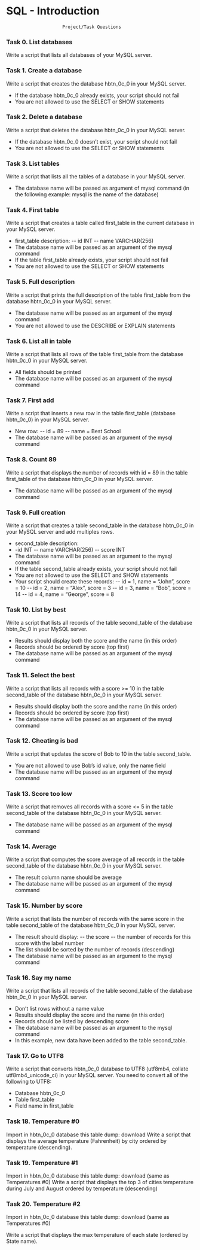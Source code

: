 # SQL - Introduction
                         Project/Task Questions

### Task 0. List databases

Write a script that lists all databases of your MySQL server.

### Task 1. Create a database

Write a script that creates the database hbtn_0c_0 in your MySQL server.
- If the database hbtn_0c_0 already exists, your script should not fail
- You are not allowed to use the SELECT or SHOW statements

### Task 2. Delete a database

Write a script that deletes the database hbtn_0c_0 in your MySQL server.
- If the database hbtn_0c_0 doesn’t exist, your script should not fail
- You are not allowed to use the SELECT or SHOW statements

### Task 3. List tables

Write a script that lists all the tables of a database in your MySQL server.
- The database name will be passed as argument of mysql command (in the following example: mysql is the name of the database)

### Task 4. First table

Write a script that creates a table called first_table in the current database in your MySQL server.
- first_table description:
-- id INT
-- name VARCHAR(256)
- The database name will be passed as an argument of the mysql command
- If the table first_table already exists, your script should not fail
- You are not allowed to use the SELECT or SHOW statements

### Task 5. Full description

Write a script that prints the full description of the table first_table from the database hbtn_0c_0 in your MySQL server.
- The database name will be passed as an argument of the mysql command
- You are not allowed to use the DESCRIBE or EXPLAIN statements

### Task 6. List all in table

Write a script that lists all rows of the table first_table from the database hbtn_0c_0 in your MySQL server.
- All fields should be printed
- The database name will be passed as an argument of the mysql command

### Task 7. First add

Write a script that inserts a new row in the table first_table (database hbtn_0c_0) in your MySQL server.
- New row:
-- id = 89
-- name = Best School
- The database name will be passed as an argument of the mysql command

### Task 8. Count 89

Write a script that displays the number of records with id = 89 in the table first_table of the database hbtn_0c_0 in your MySQL server.
- The database name will be passed as an argument of the mysql command

### Task 9. Full creation

Write a script that creates a table second_table in the database hbtn_0c_0 in your MySQL server and add multiples rows.
- second_table description:
- -id INT
-- name VARCHAR(256)
-- score INT
- The database name will be passed as an argument to the mysql command
- If the table second_table already exists, your script should not fail
- You are not allowed to use the SELECT and SHOW statements
- Your script should create these records:
-- id = 1, name = “John”, score = 10
-- id = 2, name = “Alex”, score = 3
-- id = 3, name = “Bob”, score = 14
-- id = 4, name = “George”, score = 8

### Task 10. List by best

Write a script that lists all records of the table second_table of the database hbtn_0c_0 in your MySQL server.
- Results should display both the score and the name (in this order)
- Records should be ordered by score (top first)
- The database name will be passed as an argument of the mysql command

### Task 11. Select the best

Write a script that lists all records with a score >= 10 in the table second_table of the database hbtn_0c_0 in your MySQL server.
- Results should display both the score and the name (in this order)
- Records should be ordered by score (top first)
- The database name will be passed as an argument of the mysql command

### Task 12. Cheating is bad

Write a script that updates the score of Bob to 10 in the table second_table.
- You are not allowed to use Bob’s id value, only the name field
- The database name will be passed as an argument of the mysql command

### Task 13. Score too low

Write a script that removes all records with a score <= 5 in the table second_table of the database hbtn_0c_0 in your MySQL server.
- The database name will be passed as an argument of the mysql command

### Task 14. Average

Write a script that computes the score average of all records in the table second_table of the database hbtn_0c_0 in your MySQL server.
- The result column name should be average
- The database name will be passed as an argument of the mysql command

### Task 15. Number by score

Write a script that lists the number of records with the same score in the table second_table of the database hbtn_0c_0 in your MySQL server.
- The result should display:
-- the score
-- the number of records for this score with the label number
- The list should be sorted by the number of records (descending)
- The database name will be passed as an argument to the mysql command

### Task 16. Say my name

Write a script that lists all records of the table second_table of the database hbtn_0c_0 in your MySQL server.
- Don’t list rows without a name value
- Results should display the score and the name (in this order)
- Records should be listed by descending score
- The database name will be passed as an argument to the mysql command
- In this example, new data have been added to the table second_table.

### Task 17. Go to UTF8

Write a script that converts hbtn_0c_0 database to UTF8 (utf8mb4, collate utf8mb4_unicode_ci) in your MySQL server.
You need to convert all of the following to UTF8:
- Database hbtn_0c_0
- Table first_table
- Field name in first_table

### Task 18. Temperature #0

Import in hbtn_0c_0 database this table dump: download
Write a script that displays the average temperature (Fahrenheit) by city ordered by temperature (descending).

### Task 19. Temperature #1

Import in hbtn_0c_0 database this table dump: download (same as Temperatures #0)
Write a script that displays the top 3 of cities temperature during July and August ordered by temperature (descending)

### Task 20. Temperature #2

Import in hbtn_0c_0 database this table dump: download (same as Temperatures #0)

Write a script that displays the max temperature of each state (ordered by State name).
